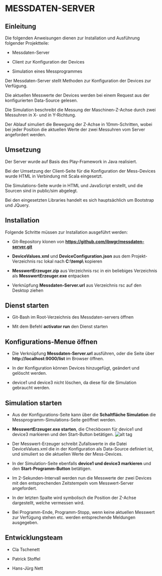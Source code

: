 # MESSDATEN-SERVER


## Einleitung

Die folgenden Anweisungen dienen zur Installation und Ausführung folgender Projektteile:
 
* Messdaten-Server 

* Client zur Konfiguration der Devices 

* Simulation eines Messprogrammes

Der Messdaten-Server stellt Methoden zur Konfiguration der Devices zur Verfügung. 

Die aktuellen Messwerte der Devices werden bei einem Request aus der konfigurierten Data-Source gelesen.


Die Simulation beschreibt die Messung der Maschinen-Z-Achse durch zwei Messuhren in X- und in Y-Richtung. 

Der Ablauf simuliert die Bewegung der Z-Achse in 10mm-Schritten, wobei bei jeder Position die aktuellen 
Werte der zwei Messuhren vom Server angefordert werden.


## Umsetzung

Der Server wurde auf Basis des Play-Framework in Java realisiert.

Bei der Umsetzung der Client-Seite für die Konfiguration der Mess-Devices wurde HTML in Verbindung mit Scala eingesetzt.

Die Simulations-Seite wurde in HTML und JavaScript erstellt, und die Sourcen sind in public/sim abgelegt.

Bei den eingesetzten Libraries handelt es sich hauptsächlich um Bootstrap und JQuery.


## Installation

Folgende Schritte müssen zur Installation ausgeführt werden:

* Git-Repository klonen von **https://github.com/ibwgr/messdaten-server.git**

* **DeviceValues.xml** und **DeviceConfiguration.json** aus dem Projekt-Verzeichnis rsc lokal nach **C:\temp\\** kopieren

* **MesswertErzeuger.zip** aus Verzeichnis rsc in ein beliebiges Verzeichnis als **MesswertErzeuger.exe** entpacken

* Verknüpfung **Messdaten-Server.url** aus Verzeichnis rsc auf den Desktop ziehen


## Dienst starten

* Git-Bash im Root-Verzeichnis des Messdaten-servers öffnen

* Mit dem Befehl **activator run** den Dienst starten


## Konfigurations-Menue öffnen

* Die Verknüpfung **Messdaten-Server.url** ausführen, oder die Seite über **http://localhost:9000/list** im Browser öffnen.

* In der Konfiguration können Devices hinzugefügt, geändert und gelöscht werden.

* device1 und device3 nicht löschen, da diese für die Simulation gebraucht werden.


## Simulation starten

* Aus der Konfigurations-Seite kann über die **Schaltfläche Simulation** die Messprogramm-Simulations-Seite geöffnet werden.

* **MesswertErzeuger.exe starten**, die Checkboxen für device1 und device3 markieren und den Start-Button betätigen.
    ![alt tag](res/messwert_erzeuger.jpg)

* Der Messwert-Erzeuger schreibt Zufallswerte in die Datei DeviceValues.xml die in der Konfiguration als Data-Source definiert ist, und simuliert so die aktuellen Werte der Mess-Devices.

* In der Simulation-Seite ebenfalls **device1 und device3 markieren** und den **Start-Programm-Button** betätigen.

* Im 2-Sekunden-Intervall werden nun die Messwerte der zwei Devices mit den entsprechenden Zeitstempeln vom Messwert-Server angefordert.

* In der letzten Spalte wird symbolisch die Position der Z-Achse dargestellt, welche vermessen wird.

* Bei Programm-Ende, Programm-Stopp, wenn keine aktuellen Messwert zur Verfügung stehen etc. werden entsprechende Meldungen ausgegeben.


## Entwicklungsteam

* Cla Tschenett

* Patrick Stoffel

* Hans-Jürg Nett

